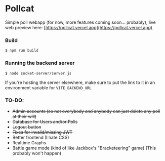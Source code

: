 # Pollcat

Simple poll webapp (for now, more features coming soon... probably), live web preview here: [https://pollcat.vercel.app](https://pollcat.vercel.app)

### Build
```shell
$ npm run build
```

### Running the backend server
```shell
$ node socket-server/server.js
```

If you're hosting the server elsewhere, make sure to put the link to it in an environment variable for `VITE_BACKEND_URL`

### TO-DO:

* ~~Admin accounts (so not everybody and anybody can just delete any poll at their will)~~
* ~~Database for Users and/or Polls~~
* ~~Logout button~~
* ~~Fixes for invalid/missing JWT~~
* Better frontend (I hate CSS)
* Realtime Graphs
* Battle game mode (kind of like Jackbox's "Bracketeering" game) (This probably won't happen)
